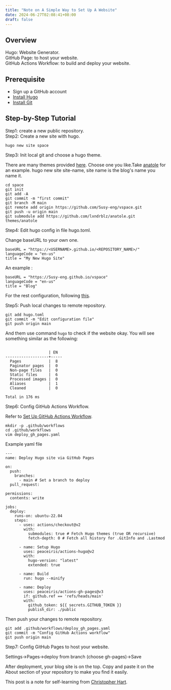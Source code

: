 ```yaml
---
title: "Note on A Simple Way to Set Up A Website"
date: 2024-06-27T02:08:41+08:00
draft: false
---
```


## Overview
Hugo: Website Generator.  
GitHub Page: to host your website.  
GitHub Actions Workflow: to build and deploy your website.

## Prerequisite
- Sign up a GitHub account
- [Install Hugo](https://gohugo.io/installation/)
- [Install Git](https://git-scm.com/book/en/v2/Getting-Started-Installing-Git)

## Step-by-Step Tutorial
Step1: create a new public repository.   
Step2: Create a new site with hugo.
```
hugo new site space
```
Step3: Init local git and choose a hugo theme.  

There are many themes provided [here](https://themes.gohugo.io/).
Choose one you like.Take [anatole](https://github.com/lxndrblz/anatole) for an example.
hugo new site site-name, 
site name is the blog's name you name it.

```
cd space
git init
git add -A
git commit -m "first commit"
git branch -M main
git remote add origin https://github.com/Susy-eng/vspace.git
git push -u origin main
git submodule add https://github.com/lxndrblz/anatole.git themes/anatole
```
Step4: Edit hugo config in file hugo.toml.  

Change baseURL to your own one.
```
baseURL = "https://<USERNAME>.github.io/<REPOSITORY_NAME>/"
languageCode = "en-us"
title = "My New Hugo Site"
```
An example :
```
baseURL = "https://Susy-eng.github.io/vspace"
languageCode = "en-us"
title = "Blog"
```
For the rest configuration, following [this](https://github.com/lxndrblz/anatole/wiki/1%EF%B8%8F%E2%83%A3-Essential-Steps#setting-up-a-favicon).

Step5: Push local changes to remote repository.  

```commandline
git add hugo.toml
git commit -m "Edit configuration file"
git push origin main
```
And them use command `hugo` to check if the website okay.
You will see something similar as the following:
```commandline

                   | EN  
-------------------+-----
  Pages            |  8  
  Paginator pages  |  0  
  Non-page files   |  0  
  Static files     |  6  
  Processed images |  0  
  Aliases          |  1  
  Cleaned          |  0  

Total in 176 ms

```

Step6: Config GitHub Actions Workflow.  

Refer to [Set Up GitHub Actions Workflow](https://chrisjhart.com/Creating-A-Simple-Free-Blog-Hugo/).
```commandline
mkdir -p .github/workflows
cd .github/workflows
vim deploy_gh_pages.yaml
```
Example yaml file
```commandline
---
name: Deploy Hugo site via GitHub Pages

on:
  push:
    branches:
      - main # Set a branch to deploy
  pull_request:

permissions:
  contents: write

jobs:
  deploy:
    runs-on: ubuntu-22.04
    steps:
      - uses: actions/checkout@v2
        with:
          submodules: true # Fetch Hugo themes (true OR recursive)
          fetch-depth: 0 # Fetch all history for .GitInfo and .Lastmod

      - name: Setup Hugo
        uses: peaceiris/actions-hugo@v2
        with:
          hugo-version: "latest"
          extended: true

      - name: Build
        run: hugo --minify

      - name: Deploy
        uses: peaceiris/actions-gh-pages@v3
        if: github.ref == 'refs/heads/main'
        with:
          github_token: ${{ secrets.GITHUB_TOKEN }}
          publish_dir: ./public
```
Then push your changes to remote repository.
```commandline
git add .github/workflows/deploy_gh_pages.yaml
git commit -m "Config GitHub Actions workflow"
git push origin main
```
Step7: Config GitHub Pages to host your website.  

Settings->Pages->deploy from branch (choose gh-pages)->Save

After deployment, your blog site is on the top. 
Copy and paste it on the About section of your repository to make you find it easily.

This post is a note for self-learning from [Christopher Hart](https://chrisjhart.com/Creating-A-Simple-Free-Blog-Hugo/).